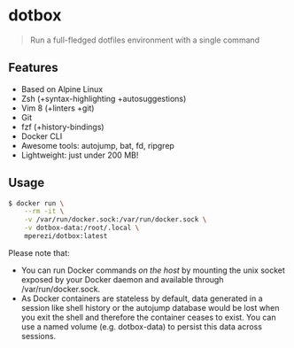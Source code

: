 # dotbox

> Run a full-fledged dotfiles environment with a single command

## Features

- Based on Alpine Linux
- Zsh (+syntax-highlighting +autosuggestions)
- Vim 8 (+linters +git)
- Git
- fzf (+history-bindings)
- Docker CLI
- Awesome tools: autojump, bat, fd, ripgrep
- Lightweight: just under 200 MB!

## Usage

```bash
$ docker run \
	--rm -it \
	-v /var/run/docker.sock:/var/run/docker.sock \
	-v dotbox-data:/root/.local \
	mperezi/dotbox:latest
```

Please note that:

* You can run Docker commands _on the host_ by mounting the unix socket exposed by your Docker daemon and available through /var/run/docker.sock.
* As Docker containers are stateless by default, data generated in a session like shell history or the autojump database would be lost when you exit the shell and therefore the container ceases to exist. You can use a named volume (e.g. dotbox-data) to persist this data across sessions.
